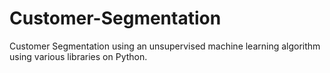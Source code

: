 # Customer-Segmentation
Customer Segmentation using an unsupervised machine learning algorithm using various libraries on Python.
